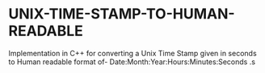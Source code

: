 # UNIX-TIME-STAMP-TO-HUMAN-READABLE
Implementation in C++ for converting a Unix Time Stamp given in seconds to Human readable format of- Date:Month:Year:Hours:Minutes:Seconds .s
